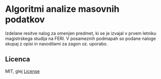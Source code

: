 # Algoritmi analize masovnih podatkov
Izdelane resitve nalog za omenjen predmet, ki se je izvajal v prvem letniku magistrskega studija na FERI. V posameznih podmapah so podane naloge skupaj z opisi in navodilami za zagon oz. uporabo.

## Licenca

MIT, glej [License](LICENSE)

